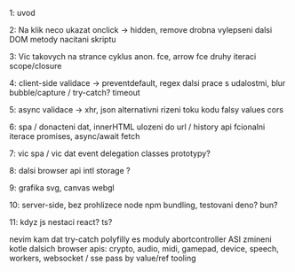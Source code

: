 1: uvod

2: Na klik neco ukazat	onclick -> hidden, remove
	drobna vylepseni
	dalsi DOM metody
	nacitani skriptu

3: Vic takovych na strance	cyklus
	anon. fce, arrow fce
	druhy iteraci
	scope/closure

4: client-side validace -> preventdefault, regex
	dalsi prace s udalostmi, blur
	bubble/capture / try-catch?
	timeout

5: async validace -> xhr, json
	alternativni rizeni toku kodu
	falsy values
	cors

6: spa / donacteni dat, innerHTML
	ulozeni do url / history api
	fcionalni iterace
	promises, async/await fetch

7: vic spa / vic dat
	event delegation
	classes
	prototypy?

8: dalsi browser api
	intl
	storage
	?

9: grafika			svg, canvas	webgl

10: server-side, bez prohlizece	node	npm	bundling, testovani	deno? bun?

11: kdyz js nestaci			react?	ts?



nevim kam dat
	try-catch
	polyfilly
	es moduly
	abortcontroller
	ASI
	zmineni kotle dalsich browser apis: crypto, audio, midi, gamepad, device, speech, workers, websocket / sse
	pass by value/ref
	tooling
